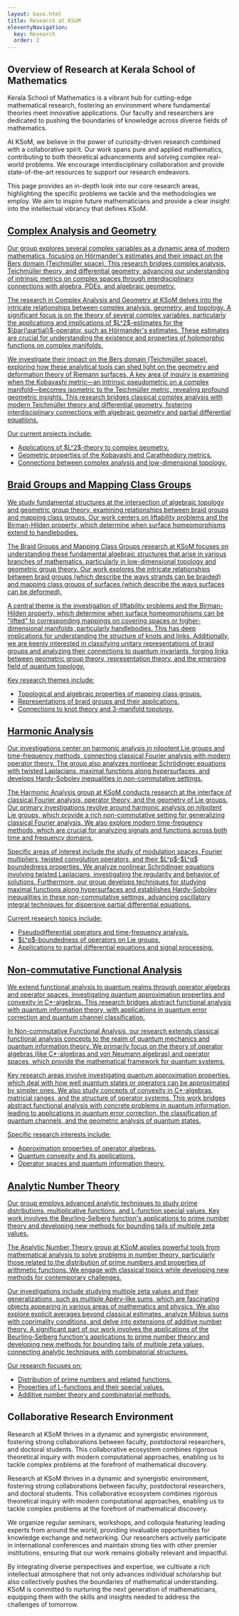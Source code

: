 ```yaml
---
layout: base.html
title: Research at KSoM
eleventyNavigation:
  key: Research
  order: 2
---
```


<section id="research-overview" class="accordion-item">
    <h2 class="accordion-header">Overview of Research at Kerala School of Mathematics</h2>
    <p>
        Kerala School of Mathematics is a vibrant hub for cutting-edge mathematical research, fostering an environment where fundamental theories meet innovative applications. Our faculty and researchers are dedicated to pushing the boundaries of knowledge across diverse fields of mathematics.
    </p>
    <div>
        <p>
            At KSoM, we believe in the power of curiosity-driven research combined with a collaborative spirit. Our work spans pure and applied mathematics, contributing to both theoretical advancements and solving complex real-world problems. We encourage interdisciplinary collaboration and provide state-of-the-art resources to support our research endeavors.
        </p>
        <p>
            This page provides an in-depth look into our core research areas, highlighting the specific problems we tackle and the methodologies we employ. We aim to inspire future mathematicians and provide a clear insight into the intellectual vibrancy that defines KSoM.
        </p>
    </div>
</section>

<!-- Individual Research Areas (Now clickable "cards" with all content visible) -->
<a href="/research/complex-analysis" class="accordion-item research-group-card">
    <h2 class="accordion-header">Complex Analysis and Geometry</h2>
    <p>
        Our group explores several complex variables as a dynamic area of modern mathematics, focusing on Hörmander's estimates and their impact on the Bers domain (Teichmüller space). This research bridges complex analysis, Teichmüller theory, and differential geometry, advancing our understanding of intrinsic metrics on complex spaces through interdisciplinary connections with algebra, PDEs, and algebraic geometry.
    </p>
    <div>
        <p>
            The research in Complex Analysis and Geometry at KSoM delves into the intricate relationships between complex analysis, geometry, and topology. A significant focus is on the theory of several complex variables, particularly the applications and implications of $L^2$-estimates for the $\bar{\partial}$-operator, such as Hörmander's estimates. These estimates are crucial for understanding the existence and properties of holomorphic functions on complex manifolds.
        </p>
        <p>
            We investigate their impact on the Bers domain (Teichmüller space), exploring how these analytical tools can shed light on the geometry and deformation theory of Riemann surfaces. A key area of inquiry is examining when the Kobayashi metric—an intrinsic pseudometric on a complex manifold—becomes isometric to the Teichmüller metric, revealing profound geometric insights. This research bridges classical complex analysis with modern Teichmüller theory and differential geometry, fostering interdisciplinary connections with algebraic geometry and partial differential equations.
        </p>
        <p>
            Our current projects include:
            <ul>
                <li>Applications of $L^2$-theory to complex geometry.</li>
                <li>Geometric properties of the Kobayashi and Carathéodory metrics.</li>
                <li>Connections between complex analysis and low-dimensional topology.</li>
            </ul>
        </p>
    </div>
</a>

<a href="/research/braid-mapping-class-groups" class="accordion-item research-group-card">
    <h2 class="accordion-header">Braid Groups and Mapping Class Groups</h2>
    <p>
        We study fundamental structures at the intersection of algebraic topology and geometric group theory, examining relationships between braid groups and mapping class groups. Our work centers on liftability problems and the Birman-Hilden property, which determine when surface homeomorphisms extend to handlebodies.
    </p>
    <div>
        <p>
            The Braid Groups and Mapping Class Groups research at KSoM focuses on understanding these fundamental algebraic structures that arise in various branches of mathematics, particularly in low-dimensional topology and geometric group theory. Our work explores the intricate relationships between braid groups (which describe the ways strands can be braided) and mapping class groups of surfaces (which describe the ways surfaces can be deformed).
        </p>
        <p>
            A central theme is the investigation of liftability problems and the Birman-Hilden property, which determine when surface homeomorphisms can be "lifted" to corresponding mappings on covering spaces or higher-dimensional manifolds, particularly handlebodies. This has deep implications for understanding the structure of knots and links. Additionally, we are keenly interested in classifying unitary representations of braid groups and analyzing their connections to quantum invariants, forging links between geometric group theory, representation theory, and the emerging field of quantum topology.
        </p>
        <p>
            Key research themes include:
            <ul>
                <li>Topological and algebraic properties of mapping class groups.</li>
                <li>Representations of braid groups and their applications.</li>
                <li>Connections to knot theory and 3-manifold topology.</li>
            </ul>
        </p>
    </div>
</a>

<a href="/research/harmonic-analysis" class="accordion-item research-group-card">
    <h2 class="accordion-header">Harmonic Analysis</h2>
    <p>
        Our investigations center on harmonic analysis in nilpotent Lie groups and time-frequency methods, connecting classical Fourier analysis with modern operator theory. The group also analyzes nonlinear Schrödinger equations with twisted Laplacians, maximal functions along hypersurfaces, and develops Hardy-Sobolev inequalities in non-commutative settings.
    </p>
    <div>
        <p>
            The Harmonic Analysis group at KSoM conducts research at the interface of classical Fourier analysis, operator theory, and the geometry of Lie groups. Our primary investigations revolve around harmonic analysis on nilpotent Lie groups, which provide a rich non-commutative setting for generalizing classical Fourier analysis. We also explore modern time-frequency methods, which are crucial for analyzing signals and functions across both time and frequency domains.
        </p>
        <p>
            Specific areas of interest include the study of modulation spaces, Fourier multipliers, twisted convolution operators, and their $L^p$-$L^q$ boundedness properties. We analyze nonlinear Schrödinger equations involving twisted Laplacians, investigating the regularity and behavior of solutions. Furthermore, our group develops techniques for studying maximal functions along hypersurfaces and establishes Hardy-Sobolev inequalities in these non-commutative settings, advancing oscillatory integral techniques for dispersive partial differential equations.
        </p>
        <p>
            Current research topics include:
            <ul>
                <li>Pseudodifferential operators and time-frequency analysis.</li>
                <li>$L^p$-boundedness of operators on Lie groups.</li>
                <li>Applications to partial differential equations and signal processing.</li>
            </ul>
        </p>
    </div>
</a>

<a href="/research/non-commutative-functional-analysis" class="accordion-item research-group-card">
    <h2 class="accordion-header">Non-commutative Functional Analysis</h2>
    <p>
        We extend functional analysis to quantum realms through operator algebras and operator spaces, investigating quantum approximation properties and convexity in C*-algebras. This research bridges abstract functional analysis with quantum information theory, with applications in quantum error correction and quantum channel classification.
    </p>
    <div>
        <p>
            In Non-commutative Functional Analysis, our research extends classical functional analysis concepts to the realm of quantum mechanics and quantum information theory. We primarily focus on the theory of operator algebras (like C*-algebras and von Neumann algebras) and operator spaces, which provide the mathematical framework for quantum systems.
        </p>
        <p>
            Key research areas involve investigating quantum approximation properties, which deal with how well quantum states or operators can be approximated by simpler ones. We also study concepts of convexity in C*-algebras, matricial ranges, and the structure of operator systems. This work bridges abstract functional analysis with concrete problems in quantum information, leading to applications in quantum error correction, the classification of quantum channels, and the geometric analysis of quantum states.
        </p>
        <p>
            Specific research interests include:
            <ul>
                <li>Approximation properties of operator algebras.</li>
                <li>Quantum convexity and its applications.</li>
                <li>Operator spaces and quantum information theory.</li>
            </ul>
        </p>
    </div>
</a>

<a href="/research/analytic-number-theory" class="accordion-item research-group-card">
    <h2 class="accordion-header">Analytic Number Theory</h2>
    <p>
        Our group employs advanced analytic techniques to study prime distributions, multiplicative functions, and L-function special values. Key work involves the Beurling-Selberg function's applications to prime number theory and developing new methods for bounding tails of multiple zeta values.
    </p>
    <div>
        <p>
            The Analytic Number Theory group at KSoM applies powerful tools from mathematical analysis to solve problems in number theory, particularly those related to the distribution of prime numbers and properties of arithmetic functions. We engage with classical topics while developing new methods for contemporary challenges.
        </p>
        <p>
            Our investigations include studying multiple zeta values and their generalizations, such as multiple Apéry-like sums, which are fascinating objects appearing in various areas of mathematics and physics. We also explore explicit averages beyond classical estimates, analyze Möbius sums with coprimality conditions, and delve into extensions of additive number theory. A significant part of our work involves the applications of the Beurling-Selberg function's applications to prime number theory and developing new methods for bounding tails of multiple zeta values, connecting analytic techniques with combinatorial structures.
        </p>
        <p>
            Our research focuses on:
            <ul>
                <li>Distribution of prime numbers and related functions.</li>
                <li>Properties of L-functions and their special values.</li>
                <li>Additive number theory and combinatorial methods.</li>
            </ul>
        </p>
    </div>
</a>

<section id="research-environment" class="accordion-item">
    <h2 class="accordion-header">Collaborative Research Environment</h2>
    <p>
        Research at KSoM thrives in a dynamic and synergistic environment, fostering strong collaborations between faculty, postdoctoral researchers, and doctoral students. This collaborative ecosystem combines rigorous theoretical inquiry with modern computational approaches, enabling us to tackle complex problems at the forefront of mathematical discovery.
    </p>
    <div>
        <p>
            Research at KSoM thrives in a dynamic and synergistic environment, fostering strong collaborations between faculty, postdoctoral researchers, and doctoral students. This collaborative ecosystem combines rigorous theoretical inquiry with modern computational approaches, enabling us to tackle complex problems at the forefront of mathematical discovery.
        </p>
        <p>
            We organize regular seminars, workshops, and colloquia featuring leading experts from around the world, providing invaluable opportunities for knowledge exchange and networking. Our researchers actively participate in international conferences and maintain strong ties with other premier institutions, ensuring that our work remains globally relevant and impactful.
        </p>
        <p>
            By integrating diverse perspectives and expertise, we cultivate a rich intellectual atmosphere that not only advances individual scholarship but also collectively pushes the boundaries of mathematical understanding. KSoM is committed to nurturing the next generation of mathematicians, equipping them with the skills and insights needed to address the challenges of tomorrow.
        </p>
    </div>
</section>
